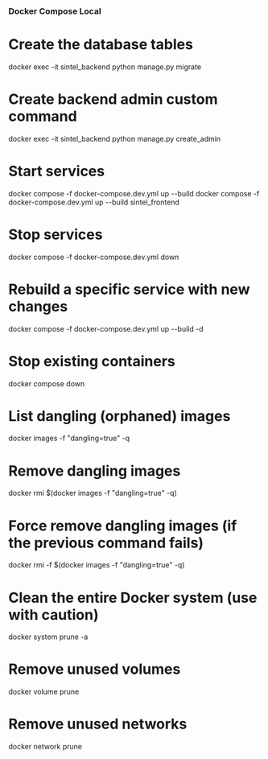### Docker Compose Local

# Create the database tables
docker exec -it sintel_backend python manage.py migrate

# Create backend admin custom command
docker exec -it sintel_backend python manage.py create_admin

# Start services
docker compose -f docker-compose.dev.yml up --build
docker compose -f docker-compose.dev.yml up --build sintel_frontend

# Stop services
docker compose -f docker-compose.dev.yml down

# Rebuild a specific service with new changes
docker compose -f docker-compose.dev.yml up --build -d

# Stop existing containers
docker compose down

# List dangling (orphaned) images
docker images -f "dangling=true" -q

# Remove dangling images
docker rmi $(docker images -f "dangling=true" -q)

# Force remove dangling images (if the previous command fails)
docker rmi -f $(docker images -f "dangling=true" -q)

# Clean the entire Docker system (use with caution)
docker system prune -a

# Remove unused volumes
docker volume prune

# Remove unused networks
docker network prune
